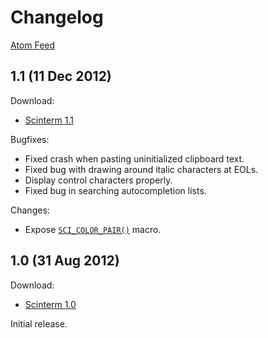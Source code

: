 # Changelog

[Atom Feed][]

[Atom Feed]: feed

## 1.1 (11 Dec 2012)

Download:

* [Scinterm 1.1][]

Bugfixes:

* Fixed crash when pasting uninitialized clipboard text.
* Fixed bug with drawing around italic characters at EOLs.
* Display control characters properly.
* Fixed bug in searching autocompletion lists.

Changes:

* Expose [`SCI_COLOR_PAIR()`][] macro.

[Scinterm 1.1]: download/scinterm_1.1.zip
[`SCI_COLOR_PAIR()`]: api/Scinterm.html#SCI_COLOR_PAIR

## 1.0 (31 Aug 2012)

Download:

* [Scinterm 1.0][]

Initial release.

[Scinterm 1.0]: download/scinterm_1.0.zip
